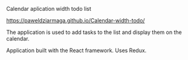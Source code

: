 Calendar aplication width todo list

https://paweldziarmaga.github.io/Calendar-width-todo/

The application is used to add tasks to the list and display them on the calendar.

Application built with the React framework. Uses Redux.
